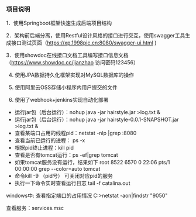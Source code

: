 ### 项目说明


 1．使用Springboot框架快速生成后端项目结构
 
 2．架构前后端分离，使用Restful设计风格的接口进行交互，使用swagger工具生成接口测试页面（https://xp.1998pic.cn:8080/swagger-ui.html )
 
 3．使用showdoc在线接口文档工具编写接口信息文档（https://www.showdoc.cc/jianzhao 访问密码123456）
 
 4. 使用JPA数据持久化框架实现对MySQL数据库的操作
 
 5. 使用阿里云OSS存储小程序内用户提交的文件
 
 6. 使用了webhook+jenkins实现自动化部署


- 运行jar包（后台运行）：nohup java -jar hairstyle.jar >log.txt &
- 运行jar包（后台运行）：nohup java -jar hairstyle-0.0.1-SNAPSHOT.jar >log.txt &
- 查看某端口占用的线程pid：netstat -nlp |grep :8080
- 查看当前已运行的进程： ps -x
- 根据pid终止进程：kill pid
- 查看是否有tomcat运行：ps -ef|grep tomcat
- 如果tomcat服务没有运行，结果如下 root      8522  6570  0 22:06 pts/1    00:00:00 grep --color=auto tomcat
- 命令kill -9 （pid号）  可关闭对应pid的服务
- 执行一下命令实时查看运行日志 tail -f catalina.out

windows中:
查看指定端口的占用情况 C:\>netstat -aon|findstr "9050"

查看服务：services.msc

